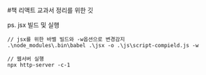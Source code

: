 #책 리액트 교과서 정리를 위한 깃

ps. jsx 빌드 및 실행 
```
// jsx를 위한 바벨 빌드와 -w옵션으로 변경감지
.\node_modules\.bin\babel .\jsx -o .\js\script-compield.js -w

// 웹서버 실행
npx http-server -c-1
```
